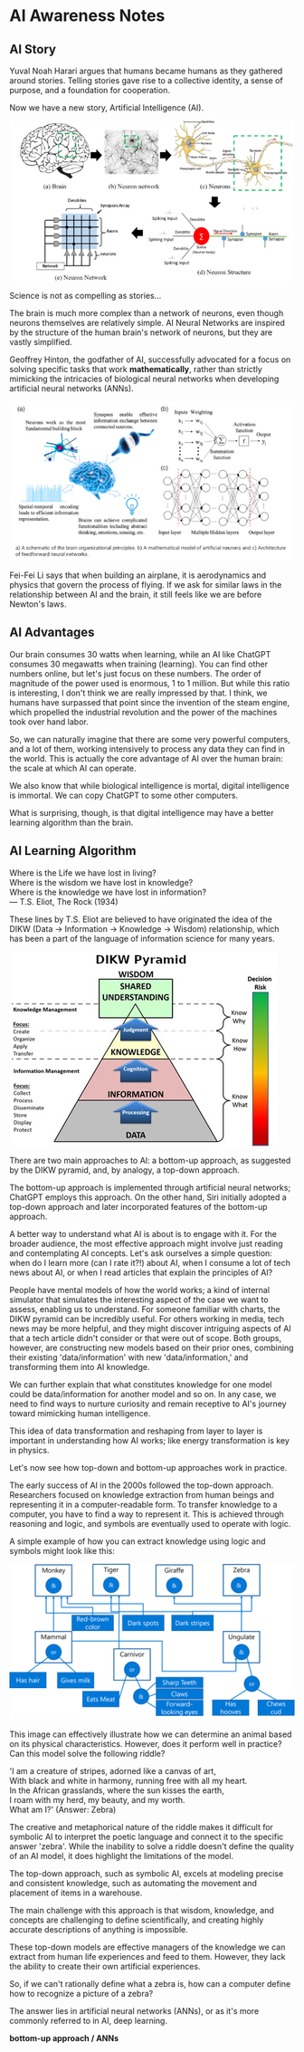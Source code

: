 # AI Awareness Notes

## AI Story
Yuval Noah Harari argues that humans became humans as they gathered around stories. Telling stories gave rise to a collective identity, a sense of purpose, and a foundation for cooperation. 

Now we have a new story, Artificial Intelligence (AI).

![](/attachments/brain-and-neural-network.png)

Science is not as compelling as stories...

The brain is much more complex than a network of neurons, even though neurons themselves are relatively simple. AI Neural Networks are inspired by the structure of the human brain's network of neurons, but they are vastly simplified.

Geoffrey Hinton, the godfather of AI, successfully advocated for a focus on solving specific tasks that work **mathematically**, rather than strictly mimicking the intricacies of biological neural networks when developing artificial neural networks (ANNs).

![](/attachments/neural-networks-and-mathematical-model.png)

Fei-Fei Li says that when building an airplane, it is aerodynamics and physics that govern the process of flying. If we ask for similar laws in the relationship between AI and the brain, it still feels like we are before Newton's laws. 

## AI Advantages
Our brain consumes 30 watts when learning, while an AI like ChatGPT consumes 30 megawatts when training (learning). You can find other numbers online, but let's just focus on these numbers. The order of magnitude of the power used is enormous, 1 to 1 million. But while this ratio is interesting, I don't think we are really impressed by that. I think, we humans have surpassed that point since the invention of the steam engine, which propelled the industrial revolution and the power of the machines took over hand labor.

So, we can naturally imagine that there are some very powerful computers, and a lot of them, working intensively to process any data they can find in the world. This is actually the core advantage of AI over the human brain: the scale at which AI can operate.

We also know that while biological intelligence is mortal, digital intelligence is immortal. We can copy ChatGPT to some other computers.

What is surprising, though, is that digital intelligence may have a better learning algorithm than the brain. 

## AI Learning Algorithm
Where is the Life we have lost in living?</br>
Where is the wisdom we have lost in knowledge?</br>
Where is the knowledge we have lost in information?</br>
― T.S. Eliot, The Rock (1934)

These lines by T.S. Eliot are believed to have originated the idea of the DIKW (Data → Information → Knowledge → Wisdom) relationship, which has been a part of the language of information science for many years.

![](/attachments/DIKW-pyramid.png)


There are two main approaches to AI: a bottom-up approach, as suggested by the DIKW pyramid, and, by analogy, a top-down approach.

The bottom-up approach is implemented through artificial neural networks; ChatGPT employs this approach. On the other hand, Siri initially adopted a top-down approach and later incorporated features of the bottom-up approach.

A better way to understand what AI is about is to engage with it. For the broader audience, the most effective approach might involve just reading and contemplating AI concepts. Let's ask ourselves a simple question: when do I learn more (can I rate it?!) about AI, when I consume a lot of tech news about AI, or when I read articles that explain the principles of AI? 

People have mental models of how the world works; a kind of internal simulator that simulates the interesting aspect of the case we want to assess, enabling us to understand. For someone familiar with charts, the DIKW pyramid can be incredibly useful. For others working in media, tech news may be more helpful, and they might discover intriguing aspects of AI that a tech article didn't consider or that were out of scope. Both groups, however, are constructing new models based on their prior ones, combining their existing 'data/information' with new 'data/information,' and transforming them into AI knowledge. 

We can further explain that what constitutes knowledge for one model could be data/information for another model and so on. In any case, we need to find ways to nurture curiosity and remain receptive to AI's journey toward mimicking human intelligence.

This idea of data transformation and reshaping from layer to layer is important in understanding how AI works; like energy transformation is key in physics.

Let's now see how top-down and bottom-up approaches work in practice.

The early success of AI in the 2000s followed the top-down approach. Researchers focused on knowledge extraction from human beings and representing it in a computer-readable form. To transfer knowledge to a computer, you have to find a way to represent it. This is achieved through reasoning and logic, and symbols are eventually used to operate with logic.

A simple example of how you can extract knowledge using logic and symbols might look like this:

![](/attachments/and-or-tree.png)

This image can effectively illustrate how we can determine an animal based on its physical characteristics. However, does it perform well in practice? Can this model solve the following riddle?

'I am a creature of stripes, adorned like a canvas of art,</br>
With black and white in harmony, running free with all my heart.</br>
In the African grasslands, where the sun kisses the earth,</br>
I roam with my herd, my beauty, and my worth.</br>
What am I?' (Answer: Zebra)

The creative and metaphorical nature of the riddle makes it difficult for symbolic AI to interpret the poetic language and connect it to the specific answer 'zebra'. While the inability to solve a riddle doesn't define the quality of an AI model, it does highlight the limitations of the model.

The top-down approach, such as symbolic AI, excels at modeling precise and consistent knowledge, such as automating the movement and placement of items in a warehouse.

The main challenge with this approach is that wisdom, knowledge, and concepts are challenging to define scientifically, and creating highly accurate descriptions of anything is impossible.

These top-down models are effective managers of the knowledge we can extract from human life experiences and feed to them. However, they lack the ability to create their own artificial experiences.

So, if we can't rationally define what a zebra is, how can a computer define how to recognize a picture of a zebra?

The answer lies in artificial neural networks (ANNs), or as it's more commonly referred to in AI, deep learning.

**bottom-up approach / ANNs**



